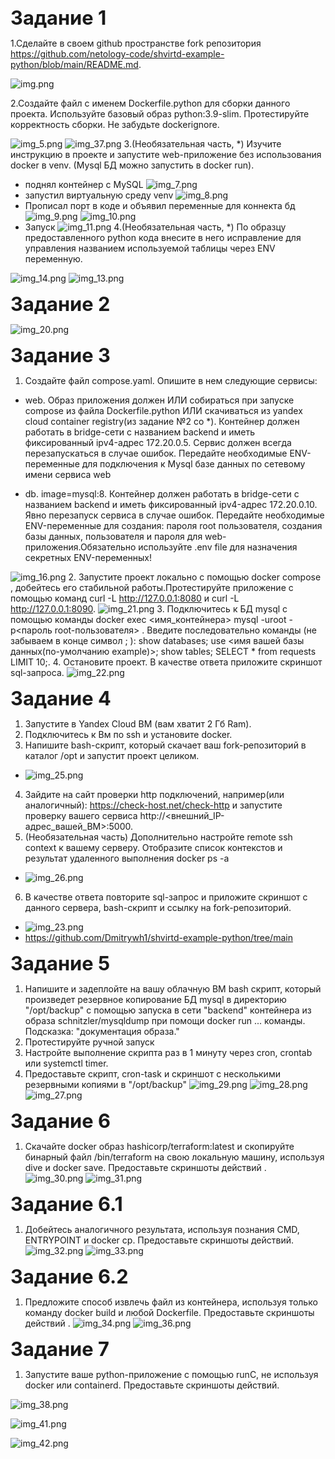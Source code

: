 <span style="font-size:2.2em;">**Задание 1**</span>

1.Сделайте в своем github пространстве fork репозитория https://github.com/netology-code/shvirtd-example-python/blob/main/README.md.

![img.png](img.png)

2.Создайте файл с именем Dockerfile.python для сборки данного проекта. Используйте базовый образ python:3.9-slim. Протестируйте корректность сборки. Не забудьте dockerignore.

![img_5.png](img_5.png)
![img_37.png](img_37.png)
3.(Необязательная часть, *) Изучите инструкцию в проекте и запустите web-приложение без использования docker в venv. (Mysql БД можно запустить в docker run).

- поднял контейнер с MySQL
![img_7.png](img_7.png)
- запустил виртуальную среду venv
![img_8.png](img_8.png)
- Прописал порт в коде и объявил переменные для коннекта бд
![img_9.png](img_9.png)
![img_10.png](img_10.png)
- Запуск
![img_11.png](img_11.png)
4.(Необязательная часть, *) По образцу предоставленного python кода внесите в него исправление для управления названием используемой таблицы через ENV переменную.


![img_14.png](img_14.png)
![img_13.png](img_13.png)

<span style="font-size:2.2em;">**Задание 2**</span>

![img_20.png](img_20.png)

<span style="font-size:2.2em;">**Задание 3**</span>

1. Создайте файл compose.yaml. Опишите в нем следующие сервисы:
- web. Образ приложения должен ИЛИ собираться при запуске compose из файла Dockerfile.python ИЛИ скачиваться из yandex cloud container registry(из задание №2 со *). Контейнер должен работать в bridge-сети с названием backend и иметь фиксированный ipv4-адрес 172.20.0.5. Сервис должен всегда перезапускаться в случае ошибок. Передайте необходимые ENV-переменные для подключения к Mysql базе данных по сетевому имени сервиса web

- db. image=mysql:8. Контейнер должен работать в bridge-сети с названием backend и иметь фиксированный ipv4-адрес 172.20.0.10. Явно перезапуск сервиса в случае ошибок. Передайте необходимые ENV-переменные для создания: пароля root пользователя, создания базы данных, пользователя и пароля для web-приложения.Обязательно используйте .env file для назначения секретных ENV-переменных!

![img_16.png](img_16.png)
2. Запустите проект локально с помощью docker compose , добейтесь его стабильной работы.Протестируйте приложение с помощью команд curl -L http://127.0.0.1:8080 и curl -L http://127.0.0.1:8090.
![img_21.png](img_21.png)
3. Подключитесь к БД mysql с помощью команды docker exec <имя_контейнера> mysql -uroot -p<пароль root-пользователя> . Введите последовательно команды (не забываем в конце символ ; ): show databases; use <имя вашей базы данных(по-умолчанию example)>; show tables; SELECT * from requests LIMIT 10;.
4. Остановите проект. В качестве ответа приложите скриншот sql-запроса.
![img_22.png](img_22.png)

<span style="font-size:2.2em;">**Задание 4**</span>

1. Запустите в Yandex Cloud ВМ (вам хватит 2 Гб Ram).
2. Подключитесь к Вм по ssh и установите docker.
3. Напишите bash-скрипт, который скачает ваш fork-репозиторий в каталог /opt и запустит проект целиком.
- ![img_25.png](img_25.png)
4. Зайдите на сайт проверки http подключений, например(или аналогичный): https://check-host.net/check-http и запустите проверку вашего сервиса http://<внешний_IP-адрес_вашей_ВМ>:5000.
5. (Необязательная часть) Дополнительно настройте remote ssh context к вашему серверу. Отобразите список контекстов и результат удаленного выполнения docker ps -a
- ![img_26.png](img_26.png)
6. В качестве ответа повторите sql-запрос и приложите скриншот с данного сервера, bash-скрипт и ссылку на fork-репозиторий.
- ![img_23.png](img_23.png)
- https://github.com/Dmitrywh1/shvirtd-example-python/tree/main

<span style="font-size:2.2em;">**Задание 5**</span>

1. Напишите и задеплойте на вашу облачную ВМ bash скрипт, который произведет резервное копирование БД mysql в директорию "/opt/backup" с помощью запуска в сети "backend" контейнера из образа schnitzler/mysqldump при помощи docker run ... команды. Подсказка: "документация образа."
2. Протестируйте ручной запуск
3. Настройте выполнение скрипта раз в 1 минуту через cron, crontab или systemctl timer.
4. Предоставьте скрипт, cron-task и скриншот с несколькими резервными копиями в "/opt/backup"
![img_29.png](img_29.png)
![img_28.png](img_28.png)
![img_27.png](img_27.png)

<span style="font-size:2.2em;">**Задание 6**</span>

1. Скачайте docker образ hashicorp/terraform:latest и скопируйте бинарный файл /bin/terraform на свою локальную машину, используя dive и docker save. Предоставьте скриншоты действий .
![img_30.png](img_30.png)
![img_31.png](img_31.png)

<span style="font-size:2.2em;">**Задание 6.1**</span>

1. Добейтесь аналогичного результата, используя познания CMD, ENTRYPOINT и docker cp.
Предоставьте скриншоты действий.
![img_32.png](img_32.png)
![img_33.png](img_33.png)

<span style="font-size:2.2em;">**Задание 6.2**</span>

1. Предложите способ извлечь файл из контейнера, используя только команду docker build и любой Dockerfile.
Предоставьте скриншоты действий .
![img_34.png](img_34.png)
![img_36.png](img_36.png)

<span style="font-size:2.2em;">**Задание 7**</span>

1. Запустите ваше python-приложение с помощью runC, не используя docker или containerd.
Предоставьте скриншоты действий.

![img_38.png](img_38.png)

![img_41.png](img_41.png)

![img_42.png](img_42.png)
